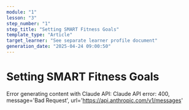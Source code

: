 ```yaml
---
module: "1"
lesson: "3"
step_number: "1"
step_title: "Setting SMART Fitness Goals"
template_type: "Article"
target_learner: "See separate learner profile document"
generation_date: "2025-04-24 09:00:50"
---
```


# Setting SMART Fitness Goals

Error generating content with Claude API: Claude API error: 400, message='Bad Request', url='https://api.anthropic.com/v1/messages'